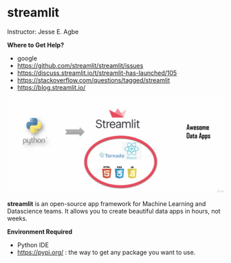# streamlit

Instructor: Jesse E. Agbe

__Where to Get Help?__
* google
* https://github.com/streamlit/streamlit/issues
* https://discuss.streamlit.io/t/streamlit-has-launched/105
* https://stackoverflow.com/questions/tagged/streamlit
* https://blog.streamlit.io/

![Streamlit](https://raw.githubusercontent.com/StevTobs/streamlit/main/Screen%20Shot%202021-01-21%20at%2004.41.54.png)


__streamlit__ is an open-source app framework for Machine Learning and Datascience teams. It allows you to create beautiful data apps in hours, not weeks.

__Environment Required__
- Python IDE
- https://pypi.org/ : the way to get any package you want to use.
